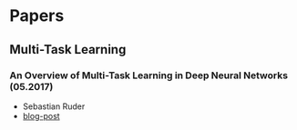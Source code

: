 
# Papers

## Multi-Task Learning

### An Overview of Multi-Task Learning in Deep Neural Networks (05.2017)
- Sebastian Ruder
- [blog-post](https://ruder.io/multi-task/)
